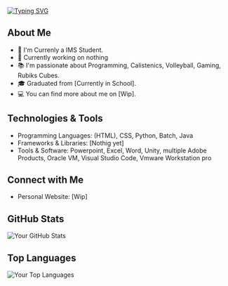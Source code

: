 [![Typing SVG](https://readme-typing-svg.demolab.com?font=Source+Code+Pro&weight=800&size=30&pause=500&color=BDE9F7&background=FFFFFF00&multiline=true&random=false&width=435&lines=Hello%2C+I'm+%40melodingo!%F0%9F%91%8B;Studying%3A;IT+specialist+application+development)](https://git.io/typing-svg)
 
 
 
## About Me

- 🌱 I'm Currenly a IMS Student.
- 💼 Currently working on nothing
- 📚 I'm passionate about Programming, Calistenics, Volleyball, Gaming, Rubiks Cubes.
- 🎓 Graduated from [Currently in School].
- 💻 You can find more about me on [Wip].

## Technologies & Tools

- Programming Languages: (HTML), CSS, Python, Batch, Java
- Frameworks & Libraries: [Nothig yet]
- Tools & Software: Powerpoint, Excel, Word, Unity, multiple Adobe Products, Oracle VM, Visual Studio Code, Vmware Workstation pro

## Connect with Me

- Personal Website: [Wip]

## GitHub Stats

![Your GitHub Stats](https://github-readme-stats.vercel.app/api?username=melodingo&show_icons=true&theme=radical)

## Top Languages

![Your Top Languages](https://github-readme-stats.vercel.app/api/top-langs/?username=melodingo&layout=compact&theme=radical)
